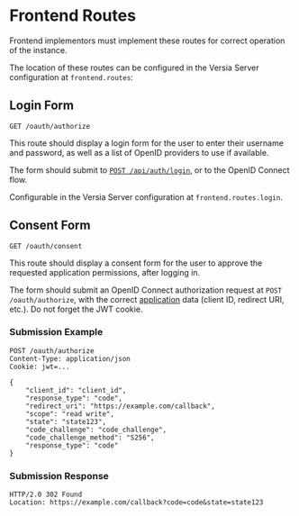 # Frontend Routes

Frontend implementors must implement these routes for correct operation of the instance.

The location of these routes can be configured in the Versia Server configuration at `frontend.routes`:

## Login Form

```http
GET /oauth/authorize
```

This route should display a login form for the user to enter their username and password, as well as a list of OpenID providers to use if available.

The form should submit to [`POST /api/auth/login`](./auth.md#sign-in), or to the OpenID Connect flow.

Configurable in the Versia Server configuration at `frontend.routes.login`.

## Consent Form

```http
GET /oauth/consent
```

This route should display a consent form for the user to approve the requested application permissions, after logging in.

The form should submit an OpenID Connect authorization request at `POST /oauth/authorize`, with the correct [application](https://docs.joinmastodon.org/entities/Application/) data (client ID, redirect URI, etc.). Do not forget the JWT cookie.

### Submission Example

```http
POST /oauth/authorize
Content-Type: application/json
Cookie: jwt=...

{
    "client_id": "client_id",
    "response_type": "code",
    "redirect_uri": "https://example.com/callback",
    "scope": "read write",
    "state": "state123",
    "code_challenge": "code_challenge",
    "code_challenge_method": "S256",
    "response_type": "code"
}
```

### Submission Response

```http
HTTP/2.0 302 Found
Location: https://example.com/callback?code=code&state=state123
```
